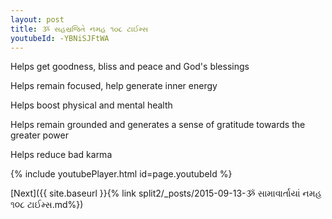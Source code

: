 ```yaml
---
layout: post
title: ૐ સહસ્રજિતે નમહ ૧૦૮ ટાઈમ્સ
youtubeId: -YBNiSJFtWA
---
```

 
 
Helps get goodness, bliss and peace and God's blessings
 
Helps remain focused, help generate inner energy 
 
Helps boost physical and mental health 
 
Helps remain grounded and generates a sense of gratitude towards the greater power 
 
Helps reduce bad karma
 
 
 
 


{% include youtubePlayer.html id=page.youtubeId %}
 
[Next]({{ site.baseurl }}{% link  split2/_posts/2015-09-13-ૐ સામાવાર્તાયાં નમહ ૧૦૮ ટાઈમ્સ.md%})
 
